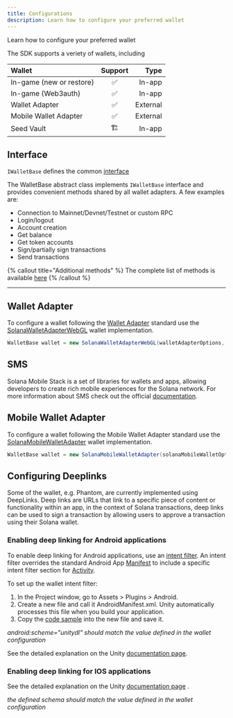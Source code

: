 ```yaml
---
title: Configurations
description: Learn how to configure your preferred wallet
---
```

Learn how to configure your preferred wallet

The SDK supports a veriety of wallets, including 

| Wallet      | Support | Type     |
| :---        |    :----:   |          ---: |
| In-game (new or restore)      | ✅       | In-app   |
| In-game (Web3auth)      | ✅       | In-app   |
| Wallet Adapter        | ✅       | External   |
| Mobile Wallet Adapter      | ✅       | External  |
| Seed Vault      | 🏗       | In-app   |


## Interface
`IWalletBase` defines the common [interface](https://github.com/garbles-labs/Solana.Unity-SDK/blob/main/Runtime/codebase/IWalletBase.cs) 

The WalletBase abstract class implements `IWalletBase` interface and provides convenient methods shared by all wallet adapters. A few examples are:

* Connection to Mainnet/Devnet/Testnet or custom RPC
* Login/logout
* Account creation
* Get balance
* Get token accounts
* Sign/partially sign transactions
* Send transactions


{% callout title="Additional methods" %} The complete list of methods is available [here](https://github.com/garbles-labs/Solana.Unity-SDK/blob/main/Runtime/codebase/WalletBase.cs) {% /callout %} 

---
## Wallet Adapter
To configure a wallet following the [Wallet Adapter](https://solana-mobile.github.io/mobile-wallet-adapter/spec/spec.html) standard use the [SolanaWalletAdapterWebGL](https://github.com/magicblock-labs/Solana.Unity-SDK/blob/main/Runtime/codebase/SolanaWalletAdapterWebGL.cs) wallet implementation.

```csharp
WalletBase wallet = new SolanaWalletAdapterWebGL(walletAdapterOptions, RpcCluster.DevNet, ...);
``` 


## SMS

Solana Mobile Stack is a set of libraries for wallets and apps, allowing developers to create rich mobile experiences for the Solana network.
For more information about SMS check out the official [documentation](https://solanamobile.com/developers). 

## Mobile Wallet Adapter
To configure a wallet following the Mobile Wallet Adapter standard use the [SolanaMobileWalletAdapter](https://github.com/magicblock-labs/Solana.Unity-SDK/blob/main/Runtime/codebase/SolanaMobileWalletAdapter.cs) wallet implementation.

```csharp
WalletBase wallet = new SolanaMobileWalletAdapter(solanaMobileWalletOptions, RpcCluster.DevNet, ...);
``` 

## Configuring Deeplinks

Some of the wallet, e.g. Phantom, are currently implemented using DeepLinks. Deep links are URLs that link to a specific piece of content or functionality within an app, in the context of Solana transactions, deep links can be used to sign a transaction by allowing users to approve a transaction using their Solana wallet.

### Enabling deep linking for Android applications

To enable deep linking for Android applications, use an [intent filter](https://developer.android.com/guide/components/intents-filters). An intent filter overrides the standard Android App [Manifest](https://docs.unity3d.com/Manual/android-manifest.html) to include a specific intent filter section for [Activity](https://developer.android.com/reference/android/app/Activity). 

To set up the wallet intent filter:

1. In the Project window, go to Assets > Plugins > Android.
2. Create a new file and call it AndroidManifest.xml. Unity automatically processes this file when you build your application.
3. Copy the [code sample](https://github.com/magicblock-labs/Solana.Unity-SDK/blob/main/Samples~/Solana%20Wallet/Plugins/Android/AndroidManifest.xml) into the new file and save it.

*android:scheme="unitydl" should match the value defined in the wallet configuration* 

See the detailed explanation on the Unity [documentation page](https://docs.unity3d.com/Manual/deep-linking-android.html).

### Enabling deep linking for IOS applications

See the detailed explanation on the Unity [documentation page](https://docs.unity3d.com/Manual/deep-linking-android.html) .

*the defined schema should match the value defined in the wallet configuration* 




